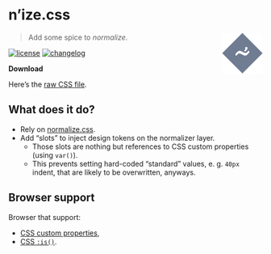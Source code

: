 # n’ize.css

<a href="https://github.com/smnscp/n-ize.css"><img
  src="logo.svg" alt="n’ize.css logo"
  width="80" height="80" align="right"></a>

> Add some spice to _normalize_.

[![license][license-image]][license-url]
[![changelog][changelog-image]][changelog-url]

**Download**

Here’s the [raw CSS file](https://raw.githubusercontent.com/smnscp/n-ize.css/main/n-ize.css).

## What does it do?

- Rely on [normalize.css](https://github.com/csstools/normalize.css).
- Add “slots” to inject design tokens on the normalizer layer.
  - Those slots are nothing but references to CSS custom properties (using `var()`).
  - This prevents setting hard-coded “standard” values, e. g. `40px` indent, that are likely to be overwritten, anyways.

## Browser support

Browser that support:

- [CSS custom properties](https://caniuse.com/css-variables),
- [CSS `:is()`](https://caniuse.com/css-matches-pseudo).

[changelog-image]: https://img.shields.io/badge/changelog-md-blue.svg?style=flat-square
[changelog-url]: CHANGELOG.md
[license-image]: https://img.shields.io/badge/license-MIT-green.svg?style=flat-square
[license-url]: LICENSE.md
